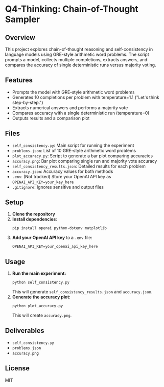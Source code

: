 # Q4-Thinking: Chain-of-Thought Sampler

## Overview
This project explores chain-of-thought reasoning and self-consistency in language models using GRE-style arithmetic word problems. The script prompts a model, collects multiple completions, extracts answers, and compares the accuracy of single deterministic runs versus majority voting.

## Features
- Prompts the model with GRE-style arithmetic word problems
- Generates 10 completions per problem with temperature=1.1 ("Let's think step-by-step.")
- Extracts numerical answers and performs a majority vote
- Compares accuracy with a single deterministic run (temperature=0)
- Outputs results and a comparison plot

## Files
- `self_consistency.py`: Main script for running the experiment
- `problems.json`: List of 10 GRE-style arithmetic word problems
- `plot_accuracy.py`: Script to generate a bar plot comparing accuracies
- `accuracy.png`: Bar plot comparing single run and majority vote accuracy
- `self_consistency_results.json`: Detailed results for each problem
- `accuracy.json`: Accuracy values for both methods
- `.env`: (Not tracked) Store your OpenAI API key as `OPENAI_API_KEY=your_key_here`
- `.gitignore`: Ignores sensitive and output files

## Setup
1. **Clone the repository**
2. **Install dependencies**:
   ```bash
   pip install openai python-dotenv matplotlib
   ```
3. **Add your OpenAI API key** to a `.env` file:
   ```
   OPENAI_API_KEY=your_openai_api_key_here
   ```

## Usage
1. **Run the main experiment:**
   ```bash
   python self_consistency.py
   ```
   This will generate `self_consistency_results.json` and `accuracy.json`.
2. **Generate the accuracy plot:**
   ```bash
   python plot_accuracy.py
   ```
   This will create `accuracy.png`.

## Deliverables
- `self_consistency.py`
- `problems.json`
- `accuracy.png`

## License
MIT